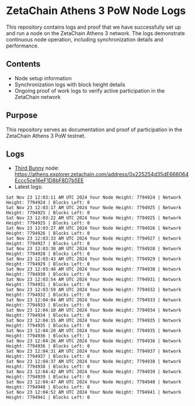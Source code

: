 # ZetaChain Athens 3 PoW Node Logs
This repository contains logs and proof that we have successfully set up and run a node on the ZetaChain Athens 3 network. The logs demonstrate continuous node operation, including synchronization details and performance.

## Contents
- Node setup information
- Synchronization logs with block height details
- Ongoing proof of work logs to verify active participation in the ZetaChain network

## Purpose
This repository serves as documentation and proof of participation in the ZetaChain Athens 3 PoW testnet.

## Logs

- [Third Bunny](https://thirdbunny.xyz/) node: https://athens.explorer.zetachain.com/address/0x225254d35dE666064Eccc5ce16eF1D8bF8D7b5EE
- Latest logs:
```
Sat Nov 23 12:03:11 AM UTC 2024 Your Node Height: 7794924 | Network Height: 7794924 | Blocks Left: 0
Sat Nov 23 12:03:17 AM UTC 2024 Your Node Height: 7794925 | Network Height: 7794925 | Blocks Left: 0
Sat Nov 23 12:03:22 AM UTC 2024 Your Node Height: 7794925 | Network Height: 7794925 | Blocks Left: 0
Sat Nov 23 12:03:27 AM UTC 2024 Your Node Height: 7794926 | Network Height: 7794926 | Blocks Left: 0
Sat Nov 23 12:03:33 AM UTC 2024 Your Node Height: 7794927 | Network Height: 7794927 | Blocks Left: 0
Sat Nov 23 12:03:38 AM UTC 2024 Your Node Height: 7794928 | Network Height: 7794928 | Blocks Left: 0
Sat Nov 23 12:03:43 AM UTC 2024 Your Node Height: 7794929 | Network Height: 7794929 | Blocks Left: 0
Sat Nov 23 12:03:48 AM UTC 2024 Your Node Height: 7794930 | Network Height: 7794930 | Blocks Left: 0
Sat Nov 23 12:03:54 AM UTC 2024 Your Node Height: 7794931 | Network Height: 7794931 | Blocks Left: 0
Sat Nov 23 12:03:59 AM UTC 2024 Your Node Height: 7794932 | Network Height: 7794932 | Blocks Left: 0
Sat Nov 23 12:04:04 AM UTC 2024 Your Node Height: 7794933 | Network Height: 7794933 | Blocks Left: 0
Sat Nov 23 12:04:10 AM UTC 2024 Your Node Height: 7794934 | Network Height: 7794934 | Blocks Left: 0
Sat Nov 23 12:04:15 AM UTC 2024 Your Node Height: 7794935 | Network Height: 7794935 | Blocks Left: 0
Sat Nov 23 12:04:20 AM UTC 2024 Your Node Height: 7794935 | Network Height: 7794936 | Blocks Left: 1
Sat Nov 23 12:04:26 AM UTC 2024 Your Node Height: 7794936 | Network Height: 7794936 | Blocks Left: 0
Sat Nov 23 12:04:31 AM UTC 2024 Your Node Height: 7794937 | Network Height: 7794937 | Blocks Left: 0
Sat Nov 23 12:04:37 AM UTC 2024 Your Node Height: 7794938 | Network Height: 7794938 | Blocks Left: 0
Sat Nov 23 12:04:42 AM UTC 2024 Your Node Height: 7794939 | Network Height: 7794939 | Blocks Left: 0
Sat Nov 23 12:04:47 AM UTC 2024 Your Node Height: 7794940 | Network Height: 7794940 | Blocks Left: 0
Sat Nov 23 12:04:52 AM UTC 2024 Your Node Height: 7794941 | Network Height: 7794941 | Blocks Left: 0
```
